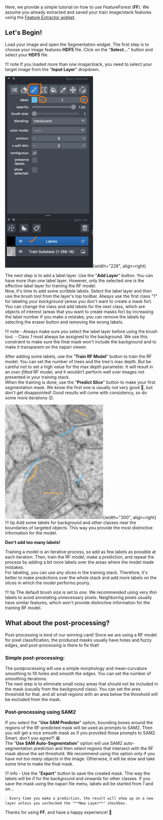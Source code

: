 Here, we provide a simple tutorial on how to use FeatureForest (**FF**). We assume you already extracted and saved your train image/stack features using the [Feature Extractor widget](feature_extractor.md).

## Let's Begin!
Load your image and open the Segmentation widget. The first step is to choose your image features **HDF5** file. Click on the "**Select...**" button and select your **HDF5** file.

!!! note
    If you loaded more than one image/stack, you need to select your target image from the "**Input Layer**" dropdown.

![Layer Tools](assets/labeling_1.png){width="228", align=right}

The next step is to add a label layer. Use the "**Add Layer**" button. You can have more than one label layer. However, only the selected one is the effective label layer for training the RF model.  
Now, it's time to add some scribble labels. Select the label layer and then use the brush tool from the layer's top toolbar. Always use the first class *"1"* for labeling your *background* (areas you don't want to create a mask for).  
You can change the class and add labels for the next class, which are objects of interest (areas that you want to create masks for) by increasing the label number
If you make a mistake, you can remove the labels by selecting the eraser button and removing the wrong labels.

!!! note
    - Always make sure you select the label layer before using the brush tool.
    - Class *1* must always be assigned to the background. We use this constraint to make sure the final mask won't include the background and to make it transparent on the napari viewer.

After adding some labels, use the "**Train RF Model**" button to train the RF model. You can set the number of trees and the tree's max depth. But be careful not to set a high value for the max depth parameter. It will result in an *over-fitted* RF model, and it wouldn't perform well over images not presented in your training stack.  
When the training is done, use the "**Predict Slice**" button to make your first segmentation mask. We know the first one is usually not very good 🙁, but don't get disappointed! Good results will come with consistency, so do some more iterations 😊.

![Layer Tools](assets/labeling_2.png){width="300", align=right}
!!! tip
    Add some labels for background and other classes near the boundaries of targeted objects. This way you provide the most distinctive information for the model.

**Don't add too many labels!**

Training a model is an iterative process, so add as few labels as possible at each iteration. Then, train the RF model, make a prediction, and repeat the process by adding a bit more labels over the areas where the model made mistakes.  
For labeling, you can use any slices in the training stack. Therefore, it's better to make predictions over the whole stack and add more labels on the slices in which the model performs poorly.

!!! tip
    The default brush size is set to *one*. We recommended using very *thin* labels to avoid annotating unnecessary pixels. Neighboring pixels usually have similar features, which won't provide distinctive information for the training RF model.

## What about the post-processing?
Post-processing is kind of our winning card! Since we are using a RF model for pixel classification, the produced masks usually have holes and fuzzy edges, and post-processing is there to fix that!

### Simple post-processing:
The postprocessing will use a simple morphology and mean-curvature smoothing to fill holes and smooth the edges. You can set the number of smoothing iterations.  
The next step is to eliminate small noisy areas that should not be included in the mask (usually from the background class). You can set the area threshold for that, and all small regions with an area below the threshold will be excluded from the mask.

### Post-processing using SAM2
If you select the "**Use SAM Predictor**" option, bounding boxes around the regions of the RF-predicted mask will be used as prompts to SAM2. Then you will get a nice smooth mask as if you provided those prompts to SAM2. Smart, don't you agree?! 😁  
The "**Use SAM Auto-Segmentation**" option will use SAM2 auto-segmentation prediction and then select regions that intersect with the RF mask above the set threshold. We recommend using this option only if you have *not too many objects* in the image. Otherwise, it will be slow and take some time to make the final mask.

!!! info
    - Use the "**Export**" button to save the created mask. This way the labels will be *0* for the background and onwards for other classes. If you save the mask using the napari file menu, labels will be started from *1* and on...

    - Every time you make a prediction, the result will show up on a new layer unless you unchecked the "**New Layer**" checkbox.

Thanks for using **FF**, and have a happy experience! 🙌
